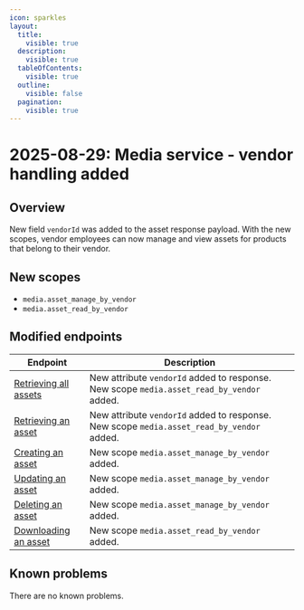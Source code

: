 ```yaml
---
icon: sparkles
layout:
  title:
    visible: true
  description:
    visible: true
  tableOfContents:
    visible: true
  outline:
    visible: false
  pagination:
    visible: true
---
```


# 2025-08-29: Media service - vendor handling added

## Overview

New field `vendorId` was added to the asset response payload. With the new scopes, vendor employees can now manage and view assets for products that belong to their vendor.

## New scopes
- `media.asset_manage_by_vendor`
- `media.asset_read_by_vendor`

## Modified endpoints

| Endpoint                                                                                                                                                                                                                  | Description                   |
|---------------------------------------------------------------------------------------------------------------------------------------------------------------------------------------------------------------------------|-------------------------------|
| [Retrieving all assets](https://developer.emporix.io/api-references/api-guides-and-references/media/media/api-reference/assets#get-media-tenant-assets)                                        | New attribute `vendorId` added to response. New scope `media.asset_read_by_vendor` added. |
| [Retrieving an asset](https://developer.emporix.io/api-references/api-guides-and-references/media/media/api-reference/assets#get-media-tenant-assets-assetid)                                                   | New attribute `vendorId` added to response. New scope `media.asset_read_by_vendor` added. |
| [Creating an asset](https://developer.emporix.io/api-references/api-guides-and-references/media/media/api-reference/assets#post-media-tenant-assets)                                                               | New scope `media.asset_manage_by_vendor` added. |
| [Updating an asset](https://developer.emporix.io/api-references/api-guides-and-references/media/media/api-reference/assets#put-media-tenant-assets-assetid)                                                     | New scope `media.asset_manage_by_vendor` added. |
| [Deleting an asset](https://developer.emporix.io/api-references/api-guides-and-references/media/media/api-reference/assets#delete-media-tenant-assets-assetid)                                                     | New scope `media.asset_manage_by_vendor` added. |
| [Downloading an asset](https://developer.emporix.io/api-references/api-guides-and-references/media/media/api-reference/assets#get-media-tenant-assets-assetid-download)                                                     | New scope `media.asset_read_by_vendor` added. |

## Known problems

There are no known problems.
